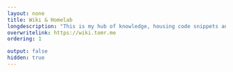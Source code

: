 ```yaml
---
layout: none
title: Wiki & Homelab
longdescription: "This is my hub of knowledge, housing code snippets and other information I keep coming back to. It is also home to details about my homelab and what it consists of."
overwritelink: https://wiki.tomr.me
ordering: 1

output: false
hidden: true
---
```


